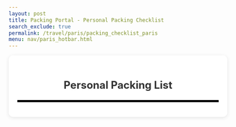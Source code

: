 ```yaml
---
layout: post 
title: Packing Portal - Personal Packing Checklist
search_exclude: true
permalink: /travel/paris/packing_checklist_paris
menu: nav/paris_hotbar.html
---
```



<div class="personal_checklist">
    <h3>Personal Packing List</h3>
    <hr>
    <ul id="checklist_area"></ul>
    <!-- button to save items -->
</div>

<script type="module">

document.addEventListener("DOMContentLoaded", (event) => {
    getPackingChecklists();
});

async function getPackingChecklists() {
    try {
        const response = await fetch(`http://127.0.0.1:8887/api/packing_checklists`, {});

        if (!response.ok) {
            throw new Error('Failed to fetch packing checklists: ' + response.statusText);
        }

        const data = await response.json();
        console.log('Packing checklists get:', data);

        const checklistArea = document.getElementById('checklist_area');

        checklistArea.innerHTML = '';

        data.forEach(item => {
            const listItem = document.createElement('li');
            listItem.className = 'checklist-item';

            const name_span = document.createElement('span');
            name_span.textContent = item.item;
            
            const editButton = document.createElement('button');
            editButton.className = 'edit-button';
            editButton.textContent = 'Edit';
            editButton.addEventListener('click', () => {
                enableEditing(item, listItem, name_span, editButton);
            });
            
            const removeButton = document.createElement('button');
            removeButton.className = 'remove-button';
            removeButton.textContent = 'Remove';
            removeButton.addEventListener('click', () => {
                deletePackingChecklist(item.id);
                listItem.remove();
            });

            listItem.appendChild(name_span);
            listItem.appendChild(editButton);
            listItem.appendChild(removeButton);

            checklistArea.appendChild(listItem);
        });


    } catch (error) {
        console.error('Error fetching packing checklists:', error);
        alert('Error fetching packing checklists: ' + error.message);
    }
}


function enableEditing(item, listItem, name_span, editButton) {
    
    const inputField = document.createElement('input');
    inputField.type = 'text';
    inputField.value = name_span.textContent;
    inputField.className = 'edit-input';
    
    listItem.replaceChild(inputField, name_span);
    
    editButton.textContent = 'Save';
    editButton.onclick = async () => {
        const new_name = inputField.value;
        
        await putPackingChecklist(item.id, new_name);

        name_span.textContent = new_name;

        listItem.replaceChild(name_span, inputField);

        editButton.textContent = 'Edit';
        editButton.onclick = () => enableEditing(item, listItem, name_span, editButton);
    };
}


async function deletePackingChecklist(id) {

    const deleteData = {
        id: id,
    }

    try {
        const response = await fetch(`http://127.0.0.1:8887/api/packing_checklists`, {
            method: 'DELETE',
            headers: {
                'Content-Type': 'application/json'
            },
            body: JSON.stringify(deleteData)
        });

        if (!response.ok) {
            throw new Error('Failed to delete item: ' + response.statusText);
        }

        const data = await response.json();
    } catch (error) {
        console.error('Error deleting item:', error);
        alert('Error deleting item:' + error.message);
    }
}


async function putPackingChecklist(id, new_name) {
    
    const putData = {
        id: id,
        item: new_name
    }
    
    try {
        const response = await fetch(`http://127.0.0.1:8887/api/packing_checklists`, {
            method: 'PUT',
            headers: {
                'Content-Type': 'application/json'
            },
            body: JSON.stringify(putData)
        });

        if(!response.ok) {
            throw new Error('Failed to update item: ' + response.statusText);
        }

        const data = await response.json();
        console.log('Item updated:', data);
    } catch (error) {
        console.error('Error updating item:', error);
        alert('Error updating item: ' + error.message);
    }
}



</script>


<style>

.personal_checklist {
    flex: 3;
    background: #fff;
    padding: 20px;
    border-radius: 10px;
    box-shadow: 0px 2px 8px rgba(0, 0, 0, 0.1);
}

.personal_checklist h3 {
    font-size: 24px;
    text-align: center;
    margin-bottom: 20px;
    color: #333;
}

.personal_checklist li {
    font-size: 24px;
    text-align: center;
    margin-bottom: 10px;
    color: black;
}

.personal_checklist hr {
    border: 2px solid black;
}

.checklist-item {
    display: flex; /* Align items horizontally */
    align-items: center; /* Vertically align content */
    justify-content: space-between; /* Spread content evenly */
    padding: 10px; /* Add some spacing around each item */
    margin-bottom: 10px; /* Space between list items */
    border: 1px solid #ddd; /* Light border around the item */
    border-radius: 5px; /* Rounded corners */
    background-color: #f9f9f9; /* Light background color */
}

/* Styling the buttons */
button {
    padding: 5px 10px; /* Add padding to make buttons larger */
    margin-left: 10px; /* Add space between buttons and item text */
    border: none; /* Remove default button border */
    border-radius: 5px; /* Rounded corners for buttons */
    cursor: pointer; /* Change cursor to pointer on hover */
    font-size: 14px; /* Set button text size */
}

/* Specific styling for the Edit button */
.edit-button {
    background-color: #4CAF50; /* Green background */
    color: white; /* White text */
}

/* Specific styling for the Remove button */
.remove-button {
    background-color: #f44336; /* Red background */
    color: white; /* White text */
}

/* Add hover effects for buttons */
button:hover {
    opacity: 0.9; /* Slightly dim the button on hover */
}

.edit-input {
    margin-right: 10px;
    padding: 5px;
    border: 1px solid #ddd;
    border-radius: 5px;
    font-size: 14px;
}

</style>